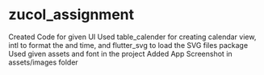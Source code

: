# zucol_assignment

Created Code for given UI
Used table_calender for creating calendar view, intl to format the and time, and flutter_svg to load the SVG files package
Used given assets and font in the project
Added App Screenshot in assets/images folder


